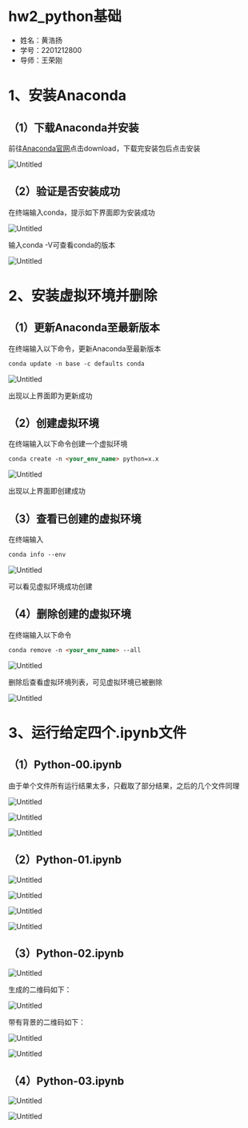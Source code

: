 # hw2_python基础

- 姓名：黄浩扬
- 学号：2201212800
- 导师：王荣刚

# 1、安装Anaconda

## （1）下载Anaconda并安装

前往[Anaconda官网](https://www.anaconda.com/)点击download，下载完安装包后点击安装

![Untitled](hw2_python%E5%9F%BA%E7%A1%80%20d5bddc1113d044d3902cb9be6d952f7b/Untitled.png)

## （2）验证是否安装成功

在终端输入conda，提示如下界面即为安装成功

![Untitled](hw2_python%E5%9F%BA%E7%A1%80%20d5bddc1113d044d3902cb9be6d952f7b/Untitled%201.png)

输入conda -V可查看conda的版本

![Untitled](hw2_python%E5%9F%BA%E7%A1%80%20d5bddc1113d044d3902cb9be6d952f7b/Untitled%202.png)

# 2、安装虚拟环境并删除

## （1）更新Anaconda至最新版本

在终端输入以下命令，更新Anaconda至最新版本

```markdown
conda update -n base -c defaults conda
```

![Untitled](hw2_python%E5%9F%BA%E7%A1%80%20d5bddc1113d044d3902cb9be6d952f7b/Untitled%203.png)

出现以上界面即为更新成功

## （2）创建虚拟环境

在终端输入以下命令创建一个虚拟环境

```markdown
conda create -n <your_env_name> python=x.x
```

![Untitled](hw2_python%E5%9F%BA%E7%A1%80%20d5bddc1113d044d3902cb9be6d952f7b/Untitled%204.png)

出现以上界面即创建成功

## （3）查看已创建的虚拟环境

在终端输入

```markdown
conda info --env
```

![Untitled](hw2_python%E5%9F%BA%E7%A1%80%20d5bddc1113d044d3902cb9be6d952f7b/Untitled%205.png)

可以看见虚拟环境成功创建

## （4）删除创建的虚拟环境

在终端输入以下命令

```markdown
conda remove -n <your_env_name> --all
```

![Untitled](hw2_python%E5%9F%BA%E7%A1%80%20d5bddc1113d044d3902cb9be6d952f7b/Untitled%206.png)

删除后查看虚拟环境列表，可见虚拟环境已被删除

![Untitled](hw2_python%E5%9F%BA%E7%A1%80%20d5bddc1113d044d3902cb9be6d952f7b/Untitled%207.png)

# 3、运行给定四个.ipynb文件

## （1）Python-00.ipynb

由于单个文件所有运行结果太多，只截取了部分结果，之后的几个文件同理

![Untitled](hw2_python%E5%9F%BA%E7%A1%80%20d5bddc1113d044d3902cb9be6d952f7b/Untitled%208.png)

![Untitled](hw2_python%E5%9F%BA%E7%A1%80%20d5bddc1113d044d3902cb9be6d952f7b/Untitled%209.png)

![Untitled](hw2_python%E5%9F%BA%E7%A1%80%20d5bddc1113d044d3902cb9be6d952f7b/Untitled%2010.png)

## （2）Python-01.ipynb

![Untitled](hw2_python%E5%9F%BA%E7%A1%80%20d5bddc1113d044d3902cb9be6d952f7b/Untitled%2011.png)

![Untitled](hw2_python%E5%9F%BA%E7%A1%80%20d5bddc1113d044d3902cb9be6d952f7b/Untitled%2012.png)

![Untitled](hw2_python%E5%9F%BA%E7%A1%80%20d5bddc1113d044d3902cb9be6d952f7b/Untitled%2013.png)

![Untitled](hw2_python%E5%9F%BA%E7%A1%80%20d5bddc1113d044d3902cb9be6d952f7b/Untitled%2014.png)

## （3）Python-02.ipynb

![Untitled](hw2_python%E5%9F%BA%E7%A1%80%20d5bddc1113d044d3902cb9be6d952f7b/Untitled%2015.png)

生成的二维码如下：

![Untitled](hw2_python%E5%9F%BA%E7%A1%80%20d5bddc1113d044d3902cb9be6d952f7b/Untitled%2016.png)

带有背景的二维码如下：

![Untitled](hw2_python%E5%9F%BA%E7%A1%80%20d5bddc1113d044d3902cb9be6d952f7b/Untitled%2017.png)

![Untitled](hw2_python%E5%9F%BA%E7%A1%80%20d5bddc1113d044d3902cb9be6d952f7b/Untitled%2018.png)

## （4）Python-03.ipynb

![Untitled](hw2_python%E5%9F%BA%E7%A1%80%20d5bddc1113d044d3902cb9be6d952f7b/Untitled%2019.png)

![Untitled](hw2_python%E5%9F%BA%E7%A1%80%20d5bddc1113d044d3902cb9be6d952f7b/Untitled%2020.png)
